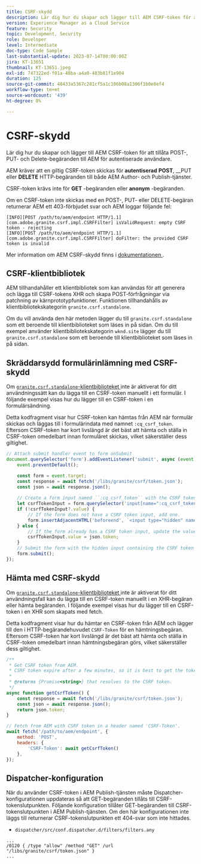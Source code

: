 ```yaml
---
title: CSRF-skydd
description: Lär dig hur du skapar och lägger till AEM CSRF-token för att tillåta POST-, PUT- och Delete-begäranden till AEM för autentiserade användare.
version: Experience Manager as a Cloud Service
feature: Security
topic: Development, Security
role: Developer
level: Intermediate
doc-type: Code Sample
last-substantial-update: 2023-07-14T00:00:00Z
jira: KT-13651
thumbnail: KT-13651.jpeg
exl-id: 747322ed-f01a-48ba-a4a0-483b81f1e904
duration: 125
source-git-commit: 48433a5367c281cf5a1c106b08a1306f1b0e8ef4
workflow-type: tm+mt
source-wordcount: '439'
ht-degree: 0%

---
```


# CSRF-skydd

Lär dig hur du skapar och lägger till AEM CSRF-token för att tillåta POST-, PUT- och Delete-begäranden till AEM för autentiserade användare.

AEM kräver att en giltig CSRF-token skickas för __autentiserad__ __POST__, __PUT eller __DELETE__ HTTP-begäranden till både AEM Author- och Publish-tjänster.

CSRF-token krävs inte för __GET__ -begäranden eller __anonym__ -begäranden.

Om en CSRF-token inte skickas med en POST-, PUT- eller DELETE-begäran returnerar AEM ett 403-förbjudet svar och AEM loggar följande fel:

```log
[INFO][POST /path/to/aem/endpoint HTTP/1.1][com.adobe.granite.csrf.impl.CSRFFilter] isValidRequest: empty CSRF token - rejecting
[INFO][POST /path/to/aem/endpoint HTTP/1.1][com.adobe.granite.csrf.impl.CSRFFilter] doFilter: the provided CSRF token is invalid
```

Mer information om AEM CSRF-skydd finns i [dokumentationen ](https://experienceleague.adobe.com/docs/experience-manager-65/developing/introduction/csrf-protection.html?lang=sv-SE).


## CSRF-klientbibliotek

AEM tillhandahåller ett klientbibliotek som kan användas för att generera och lägga till CSRF-tokens XHR och skapa POST-förfrågningar via patchning av kärnprototypfunktioner. Funktionen tillhandahålls av klientbibliotekskategorin `granite.csrf.standalone`.

Om du vill använda den här metoden lägger du till `granite.csrf.standalone` som ett beroende till klientbiblioteket som läses in på sidan. Om du till exempel använder klientbibliotekskategorin `wknd.site` lägger du till `granite.csrf.standalone` som ett beroende till klientbiblioteket som läses in på sidan.

## Skräddarsydd formulärinlämning med CSRF-skydd

Om [`granite.csrf.standalone`-klientbiblioteket ](#csrf-client-library) inte är aktiverat för ditt användningssätt kan du lägga till en CSRF-token manuellt i ett formulär. I följande exempel visas hur du lägger till en CSRF-token i en formulärsändning.

Detta kodfragment visar hur CSRF-token kan hämtas från AEM när formulär skickas och läggas till i formulärindata med namnet `:cq_csrf_token`. Eftersom CSRF-token har kort livslängd är det bäst att hämta och ställa in CSRF-token omedelbart innan formuläret skickas, vilket säkerställer dess giltighet.

```javascript
// Attach submit handler event to form onSubmit
document.querySelector('form').addEventListener('submit', async (event) => {
    event.preventDefault();

    const form = event.target;
    const response = await fetch('/libs/granite/csrf/token.json');
    const json = await response.json();
    
    // Create a form input named ``:cq_csrf_token`` with the CSRF token.
    let csrfTokenInput = form.querySelector('input[name=":cq_csrf_token"]');
    if (!csrfTokenInput?.value) {
        // If the form does not have a CSRF token input, add one.
        form.insertAdjacentHTML('beforeend', `<input type="hidden" name=":cq_csrf_token" value="${json.token}">`);
    } else {
        // If the form already has a CSRF token input, update the value.
        csrfTokenInput.value = json.token;
    }
    // Submit the form with the hidden input containing the CSRF token
    form.submit();
});
```

## Hämta med CSRF-skydd

Om [`granite.csrf.standalone`-klientbiblioteket ](#csrf-client-library) inte är aktiverat för ditt användningsfall kan du lägga till en CSRF-token manuellt i en XHR-begäran eller hämta begäranden. I följande exempel visas hur du lägger till en CSRF-token i en XHR som skapats med fetch.

Detta kodfragment visar hur du hämtar en CSRF-token från AEM och lägger till den i HTTP-begärandehuvudet `CSRF-Token` för en hämtningsbegäran. Eftersom CSRF-token har kort livslängd är det bäst att hämta och ställa in CSRF-token omedelbart innan hämtningsbegäran görs, vilket säkerställer dess giltighet.

```javascript
/**
 * Get CSRF token from AEM.
 * CSRF token expire after a few minutes, so it is best to get the token before each request.
 * 
 * @returns {Promise<string>} that resolves to the CSRF token.
 */
async function getCsrfToken() {
    const response = await fetch('/libs/granite/csrf/token.json');
    const json = await response.json();
    return json.token;
}

// Fetch from AEM with CSRF token in a header named 'CSRF-Token'.
await fetch('/path/to/aem/endpoint', {
    method: 'POST',
    headers: {
        'CSRF-Token': await getCsrfToken()
    },
});
```

## Dispatcher-konfiguration

När du använder CSRF-token i AEM Publish-tjänsten måste Dispatcher-konfigurationen uppdateras så att GET-begäranden tillåts till CSRF-tokenslutpunkten. Följande konfiguration tillåter GET-begäranden till CSRF-tokenslutpunkten i AEM Publish-tjänsten. Om den här konfigurationen inte läggs till returnerar CSRF-tokenslutpunkten ett 404-svar som inte hittades.

* `dispatcher/src/conf.dispatcher.d/filters/filters.any`

```
...
/0120 { /type "allow" /method "GET" /url "/libs/granite/csrf/token.json" }
...
```
